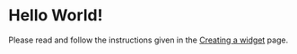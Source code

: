 # Hello World!
Please read and follow the instructions given in the [Creating a widget](/widgets-bundle/getting-started/creating-a-widget.md) page.
